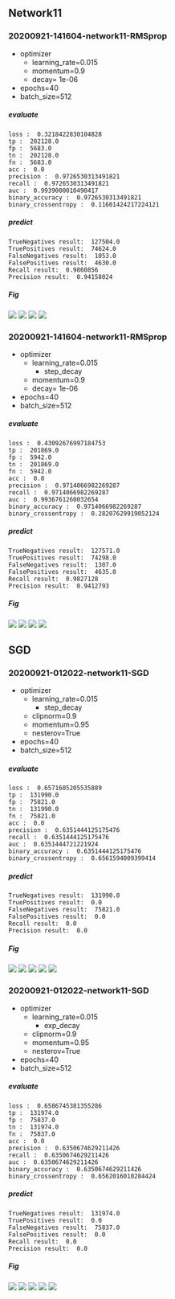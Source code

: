 ## Network11

### 20200921-141604-network11-RMSprop
- optimizer
    - learning_rate=0.015
    - momentum=0.9
    - decay= 1e-06
- epochs=40
- batch_size=512

##### evaluate
```
loss :  0.3218422830104828
tp :  202128.0
fp :  5683.0
tn :  202128.0
fn :  5683.0
acc :  0.0
precision :  0.9726530313491821
recall :  0.9726530313491821
auc :  0.9939000010490417
binary_accuracy :  0.9726530313491821
binary_crossentropy :  0.11601424217224121
```

##### predict
```
TrueNegatives result:  127504.0
TruePositives result:  74624.0
FalseNegatives result:  1053.0
FalsePositives result:  4630.0
Recall result:  0.9860856
Precision result:  0.94158024
```

##### Fig
![](../figure/20200921-141604-network11-RMSprop/loss.png)
![](../figure/20200921-141604-network11-RMSprop/recall.png)
![](../figure/20200921-141604-network11-RMSprop/precision.png)
![](../figure/20200921-141604-network11-RMSprop/cross_entropy_graph_decay.png)


### 20200921-141604-network11-RMSprop
- optimizer
    - learning_rate=0.015
        - step_decay
    - momentum=0.9
    - decay= 1e-06
- epochs=40
- batch_size=512

##### evaluate
```
loss :  0.43092676997184753
tp :  201869.0
fp :  5942.0
tn :  201869.0
fn :  5942.0
acc :  0.0
precision :  0.9714066982269287
recall :  0.9714066982269287
auc :  0.9936761260032654
binary_accuracy :  0.9714066982269287
binary_crossentropy :  0.28207629919052124
```

##### predict
```
TrueNegatives result:  127571.0
TruePositives result:  74298.0
FalseNegatives result:  1307.0
FalsePositives result:  4635.0
Recall result:  0.9827128
Precision result:  0.9412793
```

##### Fig
![](../figure/20200921-141604-network11-RMSprop/loss.png)
![](../figure/20200921-141604-network11-RMSprop/recall.png)
![](../figure/20200921-141604-network11-RMSprop/precision.png)
![](../figure/20200921-141604-network11-RMSprop/cross_entropy_graph_decay.png)



## SGD
### 20200921-012022-network11-SGD
- optimizer
    - learning_rate=0.015
        - step_decay
    - clipnorm=0.9
    - momentum=0.95
    - nesterov=True
- epochs=40
- batch_size=512

##### evaluate
```
loss :  0.6571605205535889
tp :  131990.0
fp :  75821.0
tn :  131990.0
fn :  75821.0
acc :  0.0
precision :  0.6351444125175476
recall :  0.6351444125175476
auc :  0.6351444721221924
binary_accuracy :  0.6351444125175476
binary_crossentropy :  0.6561594009399414
```

##### predict
```
TrueNegatives result:  131990.0
TruePositives result:  0.0
FalseNegatives result:  75821.0
FalsePositives result:  0.0
Recall result:  0.0
Precision result:  0.0
```

##### Fig
![](../figure/20200921-012022-network11-SGD/loss.png)
![](../figure/20200921-012022-network11-SGD/recall.png)
![](../figure/20200921-012022-network11-SGD/precision.png)
![](../figure/20200921-012022-network11-SGD/cross_entropy_graph_decay.png)
![](../figure/20200921-012022-network11-SGD/lr_decay.png)

### 20200921-012022-network11-SGD
- optimizer
    - learning_rate=0.015
        - exp_decay
    - clipnorm=0.9
    - momentum=0.95
    - nesterov=True
- epochs=40
- batch_size=512

##### evaluate
```
loss :  0.6586745381355286
tp :  131974.0
fp :  75837.0
tn :  131974.0
fn :  75837.0
acc :  0.0
precision :  0.6350674629211426
recall :  0.6350674629211426
auc :  0.6350674629211426
binary_accuracy :  0.6350674629211426
binary_crossentropy :  0.6562016010284424
```

##### predict
```
TrueNegatives result:  131974.0
TruePositives result:  0.0
FalseNegatives result:  75837.0
FalsePositives result:  0.0
Recall result:  0.0
Precision result:  0.0
```

##### Fig
![](../figure/20200921-012022-network11-SGD/loss.png)
![](../figure/20200921-012022-network11-SGD/recall.png)
![](../figure/20200921-012022-network11-SGD/precision.png)
![](../figure/20200921-012022-network11-SGD/cross_entropy_graph_decay.png)
![](../figure/20200921-012022-network11-SGD/lr_decay.png)


